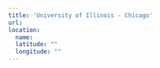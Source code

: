 ```yaml
---
title: 'University of Illinois - Chicago'
url:
location:
  name:
  latitude: ""
  longitude: ""
---
```

